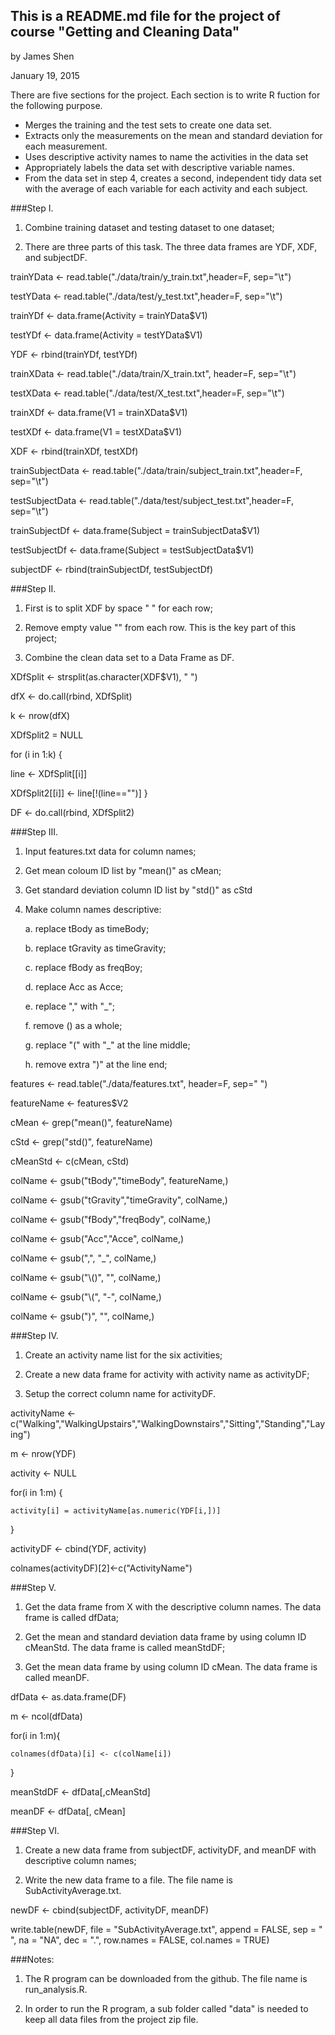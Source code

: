 ## This is a README.md file for the project of course "Getting and Cleaning Data"

by James Shen

January 19, 2015

There are five sections for the project. Each section is to write R fuction 
for the following purpose. 

* Merges the training and the test sets to create one data set.
*	Extracts only the measurements on the mean and standard deviation for each measurement.
*	Uses descriptive activity names to name the activities in the data set
*	Appropriately labels the data set with descriptive variable names.
*	From the data set in step 4, creates a second, independent tidy data set with the average of each variable for each activity and each subject.

###Step I.

1. Combine training dataset and testing dataset to one dataset;

2. There are three parts of this task. The three data frames are YDF, XDF, and subjectDF.

trainYData <- read.table("./data/train/y_train.txt",header=F, sep="\t")

testYData <- read.table("./data/test/y_test.txt",header=F, sep="\t")

trainYDf <- data.frame(Activity = trainYData$V1)

testYDf <- data.frame(Activity = testYData$V1)

YDF <- rbind(trainYDf, testYDf)

trainXData <- read.table("./data/train/X_train.txt", header=F, sep="\t")

testXData <- read.table("./data/test/X_test.txt",header=F, sep="\t")

trainXDf <- data.frame(V1 = trainXData$V1)

testXDf <- data.frame(V1 = testXData$V1)

XDF <- rbind(trainXDf, testXDf)

trainSubjectData <- read.table("./data/train/subject_train.txt",header=F, sep="\t")

testSubjectData <- read.table("./data/test/subject_test.txt",header=F, sep="\t")

trainSubjectDf <- data.frame(Subject = trainSubjectData$V1)

testSubjectDf <- data.frame(Subject = testSubjectData$V1)

subjectDF <- rbind(trainSubjectDf, testSubjectDf)

###Step II.

1. First is to split XDF by space " " for each row;

2. Remove empty value "" from each row. This is the key part of this project;

3. Combine the clean data set to a Data Frame as DF.

XDfSplit <- strsplit(as.character(XDF$V1), " ")

dfX <- do.call(rbind, XDfSplit)

k <- nrow(dfX)

XDfSplit2 = NULL

for (i in 1:k) {

  line <- XDfSplit[[i]]
  
  XDfSplit2[[i]] <- line[!(line=="")]
}

DF <- do.call(rbind, XDfSplit2)

###Step III.

1. Input features.txt data for column names;

2. Get mean coloum ID list by "mean()" as cMean;

3. Get standard deviation column ID list by "std()" as cStd

4. Make column names descriptive:

   a. replace tBody as timeBody;

   b. replace tGravity as timeGravity;

   c. replace fBody as freqBoy;

   d. replace Acc as Acce;

   e. replace "," with "_";

   f. remove () as a whole;

   g. replace "(" with "_" at the line middle;

   h. remove extra ")" at the line end;
   
features <- read.table("./data/features.txt", header=F, sep=" ")

featureName <- features$V2

cMean <- grep("mean()", featureName)

cStd <- grep("std()", featureName)

cMeanStd <- c(cMean, cStd)

colName <- gsub("tBody","timeBody", featureName,)

colName <- gsub("tGravity","timeGravity", colName,)

colName <- gsub("fBody","freqBody", colName,)

colName <- gsub("Acc","Acce", colName,)

colName <- gsub(",", "_", colName,)

colName <- gsub("\\()", "", colName,)

colName <- gsub("\\(", "-", colName,)

colName <- gsub(")", "", colName,)

###Step IV.

1. Create an activity name list for the six activities;

2. Create a new data frame for activity with activity name as activityDF;

3. Setup the correct column name for activityDF.

activityName <- c("Walking","WalkingUpstairs","WalkingDownstairs","Sitting","Standing","Laying")

m <- nrow(YDF)

activity <- NULL

for(i in 1:m) {

	activity[i] = activityName[as.numeric(YDF[i,])]
}

activityDF <- cbind(YDF, activity)

colnames(activityDF)[2]<-c("ActivityName")

###Step V.

1. Get the data frame from X with the descriptive column names. The data frame is called dfData;

2. Get the mean and standard deviation data frame by using column ID cMeanStd. The data frame is called meanStdDF;

3. Get the mean data frame by using column ID cMean. The data frame is called meanDF.

dfData <- as.data.frame(DF)

m <- ncol(dfData)

for(i in 1:m){

	colnames(dfData)[i] <- c(colName[i])
	
}

meanStdDF <- dfData[,cMeanStd]

meanDF <- dfData[, cMean]

###Step VI.

1. Create a new data frame from subjectDF, activityDF, and meanDF with descriptive column names;

2. Write the new data frame to a file. The file name is SubActivityAverage.txt.

newDF <- cbind(subjectDF, activityDF, meanDF)

write.table(newDF, file = "SubActivityAverage.txt", 
append = FALSE, sep = " ", na = "NA", dec = ".", 
row.names = FALSE, col.names = TRUE)


###Notes: 

1. The R program can be downloaded from the github. The file name is run_analysis.R.

2. In order to run the R program, a sub folder called "data" is needed to keep all data files from the project zip file.
